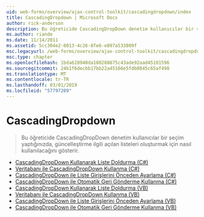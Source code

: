 ```yaml
---
uid: web-forms/overview/ajax-control-toolkit/cascadingdropdown/index
title: CascadingDropdown | Microsoft Docs
author: rick-anderson
description: Bu öğreticide CascadingDropDown denetim kullanıcılar bir seçim yaptığınızda, güncelleştirme ilgili açılan listeleri oluşturmak için nasıl kullanılacağını gösterir.
ms.author: riande
ms.date: 11/14/2011
ms.assetid: 5cc304e2-0013-4c26-8fe6-e897a533809f
msc.legacyurl: /web-forms/overview/ajax-control-toolkit/cascadingdropdown
msc.type: chapter
ms.openlocfilehash: 1bda628940da180288875c43ade92aad45101596
ms.sourcegitcommit: 24b1f6decbb17bb22a45166e5fdb0845c65af498
ms.translationtype: MT
ms.contentlocale: tr-TR
ms.lasthandoff: 03/01/2019
ms.locfileid: "57797209"
---
```

<a name="cascadingdropdown"></a>CascadingDropdown
====================
> Bu öğreticide CascadingDropDown denetim kullanıcılar bir seçim yaptığınızda, güncelleştirme ilgili açılan listeleri oluşturmak için nasıl kullanılacağını gösterir.


- [CascadingDropDown Kullanarak Liste Doldurma (C#)](filling-a-list-using-cascadingdropdown-cs.md)
- [Veritabanı ile CascadingDropDown Kullanma (C#)](using-cascadingdropdown-with-a-database-cs.md)
- [CascadingDropDown ile Liste Girişlerini Önceden Ayarlama (C#)](presetting-list-entries-with-cascadingdropdown-cs.md)
- [CascadingDropDown ile Otomatik Geri Gönderme Kullanma (C#)](using-auto-postback-with-cascadingdropdown-cs.md)
- [CascadingDropDown Kullanarak Liste Doldurma (VB)](filling-a-list-using-cascadingdropdown-vb.md)
- [Veritabanı ile CascadingDropDown Kullanma (VB)](using-cascadingdropdown-with-a-database-vb.md)
- [CascadingDropDown ile Liste Girişlerini Önceden Ayarlama (VB)](presetting-list-entries-with-cascadingdropdown-vb.md)
- [CascadingDropDown ile Otomatik Geri Gönderme Kullanma (VB)](using-auto-postback-with-cascadingdropdown-vb.md)
